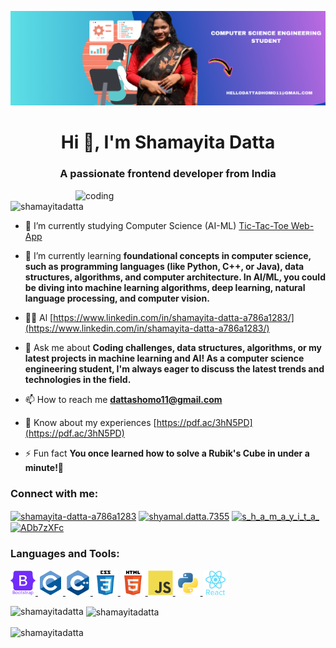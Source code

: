 ![logo](https://github.com/shamayitadatta/shamayitadatta/blob/main/Brown%20Wood%20Minimalist%20Profile%20LinkedIn%20Banner.png)

<h1 align="center">Hi 👋, I'm Shamayita Datta</h1>
<h3 align="center">A passionate frontend developer from India</h3>

<img align="right" alt="coding" width="400" src="https://cdn.dribbble.com/users/17707/screenshots/2413754/rrr.gif">

<p align="left"> <img src="https://komarev.com/ghpvc/?username=shamayitadatta&label=Profile%20views&color=0e75b6&style=flat" alt="shamayitadatta" /> </p>

- 🔭 I’m currently studying Computer Science (AI-ML) [Tic-Tac-Toe Web-App](https://lnkd.in/gp9AubZG)

- 🌱 I’m currently learning **foundational concepts in computer science, such as programming languages (like Python, C++, or Java), data structures, algorithms, and computer architecture. In AI/ML, you could be diving into machine learning algorithms, deep learning, natural language processing, and computer vision.**

- 👨‍💻 Al [https://www.linkedin.com/in/shamayita-datta-a786a1283/](https://www.linkedin.com/in/shamayita-datta-a786a1283/)

- 💬 Ask me about **Coding challenges, data structures, algorithms, or my latest projects in machine learning and AI! As a computer science engineering student, I'm always eager to discuss the latest trends and technologies in the field.**

- 📫 How to reach me **dattashomo11@gmail.com**

- 📄 Know about my experiences [https://pdf.ac/3hN5PD](https://pdf.ac/3hN5PD)

- ⚡ Fun fact **You once learned how to solve a Rubik's Cube in under a minute!🤣**

<h3 align="left">Connect with me:</h3>
<p align="left">
<a href="https://linkedin.com/in/shamayita-datta-a786a1283" target="blank"><img align="center" src="https://raw.githubusercontent.com/rahuldkjain/github-profile-readme-generator/master/src/images/icons/Social/linked-in-alt.svg" alt="shamayita-datta-a786a1283" height="30" width="40" /></a>
<a href="https://fb.com/shyamal.datta.7355" target="blank"><img align="center" src="https://raw.githubusercontent.com/rahuldkjain/github-profile-readme-generator/master/src/images/icons/Social/facebook.svg" alt="shyamal.datta.7355" height="30" width="40" /></a>
<a href="https://instagram.com/s_h_a_m_a_y_i_t_a_" target="blank"><img align="center" src="https://raw.githubusercontent.com/rahuldkjain/github-profile-readme-generator/master/src/images/icons/Social/instagram.svg" alt="s_h_a_m_a_y_i_t_a_" height="30" width="40" /></a>
<a href="https://discord.gg/ADb7zXFc" target="blank"><img align="center" src="https://raw.githubusercontent.com/rahuldkjain/github-profile-readme-generator/master/src/images/icons/Social/discord.svg" alt="ADb7zXFc" height="30" width="40" /></a>
</p>

<h3 align="left">Languages and Tools:</h3>
<p align="left"> <a href="https://getbootstrap.com" target="_blank" rel="noreferrer"> <img src="https://raw.githubusercontent.com/devicons/devicon/master/icons/bootstrap/bootstrap-plain-wordmark.svg" alt="bootstrap" width="40" height="40"/> </a> <a href="https://www.cprogramming.com/" target="_blank" rel="noreferrer"> <img src="https://raw.githubusercontent.com/devicons/devicon/master/icons/c/c-original.svg" alt="c" width="40" height="40"/> </a> <a href="https://www.w3schools.com/cpp/" target="_blank" rel="noreferrer"> <img src="https://raw.githubusercontent.com/devicons/devicon/master/icons/cplusplus/cplusplus-original.svg" alt="cplusplus" width="40" height="40"/> </a> <a href="https://www.w3schools.com/css/" target="_blank" rel="noreferrer"> <img src="https://raw.githubusercontent.com/devicons/devicon/master/icons/css3/css3-original-wordmark.svg" alt="css3" width="40" height="40"/> </a> <a href="https://www.w3.org/html/" target="_blank" rel="noreferrer"> <img src="https://raw.githubusercontent.com/devicons/devicon/master/icons/html5/html5-original-wordmark.svg" alt="html5" width="40" height="40"/> </a> <a href="https://developer.mozilla.org/en-US/docs/Web/JavaScript" target="_blank" rel="noreferrer"> <img src="https://raw.githubusercontent.com/devicons/devicon/master/icons/javascript/javascript-original.svg" alt="javascript" width="40" height="40"/> </a> <a href="https://www.python.org" target="_blank" rel="noreferrer"> <img src="https://raw.githubusercontent.com/devicons/devicon/master/icons/python/python-original.svg" alt="python" width="40" height="40"/> </a> <a href="https://reactjs.org/" target="_blank" rel="noreferrer"> <img src="https://raw.githubusercontent.com/devicons/devicon/master/icons/react/react-original-wordmark.svg" alt="react" width="40" height="40"/> </a> </p>

<p><img align="left" src="https://github-readme-stats.vercel.app/api/top-langs?username=shamayitadatta&show_icons=true&locale=en&layout=compact" alt="shamayitadatta" /></p>

<p>&nbsp;<img align="center" src="https://github-readme-stats.vercel.app/api?username=shamayitadatta&show_icons=true&locale=en" alt="shamayitadatta" /></p>

<p><img align="center" src="https://github-readme-streak-stats.herokuapp.com/?user=shamayitadatta&" alt="shamayitadatta" /></p>
